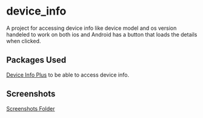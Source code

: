 # device_info

A project for accessing device info like device model and os version handeled to work on both ios and Android has a button that loads the details when clicked.

## Packages Used
[Device Info Plus](https://pub.dev/packages/device_info_plus) to be able to access device info.

## Screenshots
[Screenshots Folder](https://github.com/ShazaAllam2001/device_info/output)
